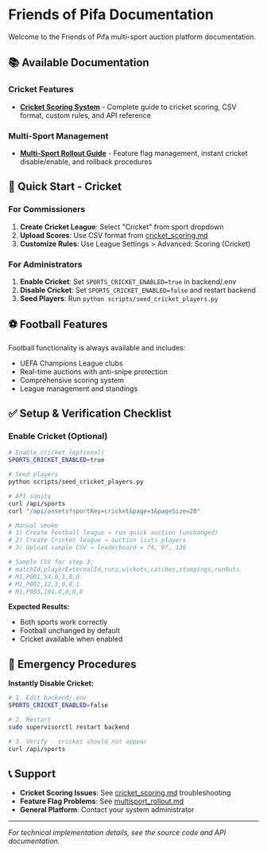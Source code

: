 # Friends of Pifa Documentation

Welcome to the Friends of Pifa multi-sport auction platform documentation.

## 📚 Available Documentation

### Cricket Features
- **[Cricket Scoring System](cricket_scoring.md)** - Complete guide to cricket scoring, CSV format, custom rules, and API reference

### Multi-Sport Management  
- **[Multi-Sport Rollout Guide](multisport_rollout.md)** - Feature flag management, instant cricket disable/enable, and rollback procedures

## 🏏 Quick Start - Cricket

### For Commissioners
1. **Create Cricket League**: Select "Cricket" from sport dropdown
2. **Upload Scores**: Use CSV format from [cricket_scoring.md](cricket_scoring.md)  
3. **Customize Rules**: Use League Settings > Advanced: Scoring (Cricket)

### For Administrators
1. **Enable Cricket**: Set `SPORTS_CRICKET_ENABLED=true` in backend/.env
2. **Disable Cricket**: Set `SPORTS_CRICKET_ENABLED=false` and restart backend
3. **Seed Players**: Run `python scripts/seed_cricket_players.py`

## ⚽ Football Features

Football functionality is always available and includes:
- UEFA Champions League clubs
- Real-time auctions with anti-snipe protection
- Comprehensive scoring system
- League management and standings

## ✅ Setup & Verification Checklist

### Enable Cricket (Optional)
```bash
# Enable cricket (optional)
SPORTS_CRICKET_ENABLED=true

# Seed players
python scripts/seed_cricket_players.py

# API sanity
curl /api/sports
curl "/api/assets?sportKey=cricket&page=1&pageSize=20"

# Manual smoke
# 1) Create Football league → run quick auction (unchanged)
# 2) Create Cricket league → auction lists players  
# 3) Upload sample CSV → leaderboard = 74, 97, 136

# Sample CSV for step 3:
# matchId,playerExternalId,runs,wickets,catches,stumpings,runOuts
# M1,P001,54,0,1,0,0
# M1,P002,12,3,0,0,1  
# M1,P003,101,0,0,0,0
```

**Expected Results:**
- Both sports work correctly
- Football unchanged by default
- Cricket available when enabled

## 🚨 Emergency Procedures

**Instantly Disable Cricket:**
```bash
# 1. Edit backend/.env
SPORTS_CRICKET_ENABLED=false

# 2. Restart
sudo supervisorctl restart backend

# 3. Verify - cricket should not appear
curl /api/sports
```

## 📞 Support

- **Cricket Scoring Issues**: See [cricket_scoring.md](cricket_scoring.md) troubleshooting
- **Feature Flag Problems**: See [multisport_rollout.md](multisport_rollout.md) 
- **General Platform**: Contact your system administrator

---

*For technical implementation details, see the source code and API documentation.*